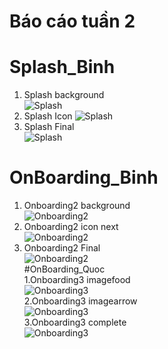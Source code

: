 # Báo cáo tuần 2  
# Splash_Binh  
1. Splash background  
![Splash](https://github.com/anhtranngocy7-gmail-com/LTDDbtvn/blob/nhom3_binh/HinhAnh/binh_background_splash.png)  
2. Splash Icon
![Splash](https://github.com/anhtranngocy7-gmail-com/LTDDbtvn/blob/nhom3_binh/HinhAnh/binh_splash.png)  
3. Splash Final  
![Splash](https://github.com/anhtranngocy7-gmail-com/LTDDbtvn/blob/nhom3_binh/HinhAnh/binh_splash_final.png)  
# OnBoarding_Binh  
1. Onboarding2 background  
![Onboarding2](https://github.com/anhtranngocy7-gmail-com/LTDDbtvn/blob/nhom3_binh/HinhAnh/binh_background_onboarding2.png)  
2. Onboarding2 icon next  
![Onboarding2](https://github.com/anhtranngocy7-gmail-com/LTDDbtvn/blob/nhom3_binh/HinhAnh/binh_next_onboarding2.png)  
3. Onboarding2 Final  
![Onboarding2](https://github.com/anhtranngocy7-gmail-com/LTDDbtvn/blob/nhom3_binh/HinhAnh/binh_onboarding2_final.png)  
#OnBoarding_Quoc  
1.Onboarding3 imagefood  
![Onboarding3](https://github.com/anhtranngocy7-gmail-com/LTDDbtvn/blob/nhom3_quoc/HinhAnh/Group%2088.png)  
2.Onboarding3 imagearrow  
![Onboarding3](https://github.com/anhtranngocy7-gmail-com/LTDDbtvn/blob/nhom3_quoc/HinhAnh/Group%20arrow.png)  
3.Onboarding3 complete  
![Onboarding3](https://github.com/anhtranngocy7-gmail-com/LTDDbtvn/blob/nhom3_quoc/HinhAnh/complete.png)  